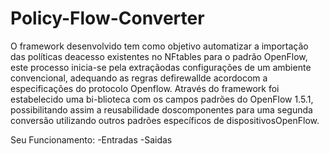 # Policy-Flow-Converter

O framework desenvolvido tem como objetivo automatizar a importação das políticas deacesso existentes no NFtables para o padrão OpenFlow, este processo inicia-se pela extraçãodas configurações de um ambiente convencional,  adequando as regras defirewallde acordocom a especificações do protocolo Openflow.  Através do framework foi estabelecido uma bi-blioteca com os campos padrões do OpenFlow 1.5.1, possibilitando assim a reusabilidade doscomponentes para uma segunda conversão utilizando outros padrões específicos de dispositivosOpenFlow.

Seu Funcionamento:
  -Entradas
  -Saidas
 
